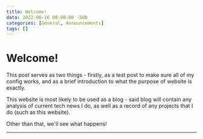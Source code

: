```yaml
---
title: Welcome!
data: 2022-06-16 00:00:00 -500
categories: [General, Announcements]
tags: []
---
```


# Welcome!

This post serves as two things - firstly, as a test post to make sure all of my config works, and as a brief introduction to what the purpose of website is exactly.

This website is most likely to be used as a blog - said blog will contain any analysis of current tech news I do, as well as a record of any projects that I do (such as this website). 

Other than that, we'll see what happens!


---
